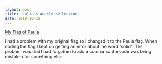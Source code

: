 ```yaml
---
layout: post
title: "Colin's Weekly Reflection"
date: 2018-10-18
---
```

[My Flag of Paula](/images/JELLYFAMCOLINFLAG.png/)

I had a problem with my original flag so I changed it to the Paula flag. When coding the flag I kept on getting an error about the word "solid". The problem was that I had forgotten to add a comma so the code was being mistaken for something else.
